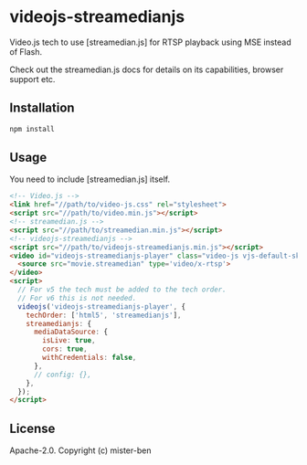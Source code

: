 # videojs-streamedianjs

Video.js tech to use [streamedian.js] for RTSP playback using MSE instead of Flash.

Check out the streamedian.js docs for details on its capabilities, browser support etc.


## Installation

```sh
npm install
```

## Usage

You need to include [streamedian.js] itself.

```html
<!-- Video.js -->
<link href="//path/to/video-js.css" rel="stylesheet">
<script src="//path/to/video.min.js"></script>
<!-- streamedian.js -->
<script src="//path/to/streamedian.min.js"></script>
<!-- videojs-streamedianjs -->
<script src="//path/to/videojs-streamedianjs.min.js"></script>
<video id="videojs-streamedianjs-player" class="video-js vjs-default-skin" controls>
  <source src="movie.streamedian" type='video/x-rtsp'>
</video>
<script>
  // For v5 the tech must be added to the tech order.
  // For v6 this is not needed.
  videojs('videojs-streamedianjs-player', {
    techOrder: ['html5', 'streamedianjs'],
    streamedianjs: {
      mediaDataSource: {
        isLive: true,
        cors: true,
        withCredentials: false,
      },
      // config: {},
    },
  });
</script>
```

## License

Apache-2.0. Copyright (c) mister-ben

[videojs]: http://videojs.com/
